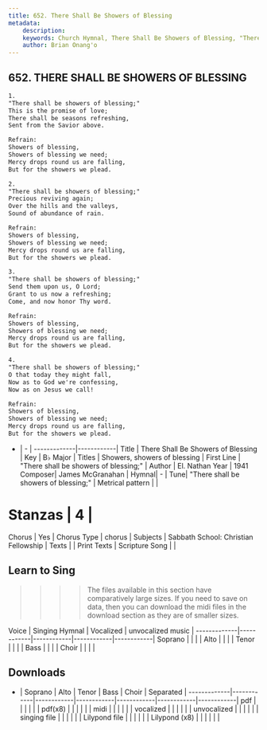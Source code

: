 ```yaml
---
title: 652. There Shall Be Showers of Blessing
metadata:
    description: 
    keywords: Church Hymnal, There Shall Be Showers of Blessing, "There shall be showers of blessing;" , Showers, showers of blessing
    author: Brian Onang'o
---
```



## 652. THERE SHALL BE SHOWERS OF BLESSING

```txt
1.
"There shall be showers of blessing;"
This is the promise of love;
There shall be seasons refreshing,
Sent from the Savior above.

Refrain:
Showers of blessing,
Showers of blessing we need;
Mercy drops round us are falling,
But for the showers we plead.

2.
"There shall be showers of blessing;"
Precious reviving again;
Over the hills and the valleys,
Sound of abundance of rain.

Refrain:
Showers of blessing,
Showers of blessing we need;
Mercy drops round us are falling,
But for the showers we plead.

3.
"There shall be showers of blessing;"
Send them upon us, O Lord;
Grant to us now a refreshing;
Come, and now honor Thy word.

Refrain:
Showers of blessing,
Showers of blessing we need;
Mercy drops round us are falling,
But for the showers we plead.

4.
"There shall be showers of blessing;"
O that today they might fall,
Now as to God we're confessing,
Now as on Jesus we call!

Refrain:
Showers of blessing,
Showers of blessing we need;
Mercy drops round us are falling,
But for the showers we plead.

```

- |   -  |
-------------|------------|
Title | There Shall Be Showers of Blessing |
Key | B♭ Major |
Titles | Showers, showers of blessing |
First Line | "There shall be showers of blessing;"  |
Author | El. Nathan
Year | 1941
Composer| James McGranahan |
Hymnal|  - |
Tune| "There shall be showers of blessing;" |
Metrical pattern | |
# Stanzas | 4 |
Chorus | Yes |
Chorus Type | chorus |
Subjects | Sabbath School: Christian Fellowship |
Texts |  |
Print Texts | 
Scripture Song |  |
  
## Learn to Sing

>>>> The files available in this section have comparatively large sizes. If you need to save on data, then you can download the midi files in the download section as they are of smaller sizes.

Voice |  Singing Hymnal | Vocalized | unvocalized music |
-------------|------------|------------|------------|------------|
Soprano | | | |
Alto | | | |
Tenor | | | |
Bass | | | |
Choir | | | |

## Downloads

- |  Soprano | Alto | Tenor | Bass | Choir | Separated |
-------------|------------|------------|------------|------------|------------|------------|
pdf | | | | | |
pdf(x8) | | | | | |
midi | | | | | |
vocalized | | | | | |
unvocalized | | | | | |
singing file | | | | | |
Lilypond file | | | | | |
Lilypond (x8) | | | | | |
  